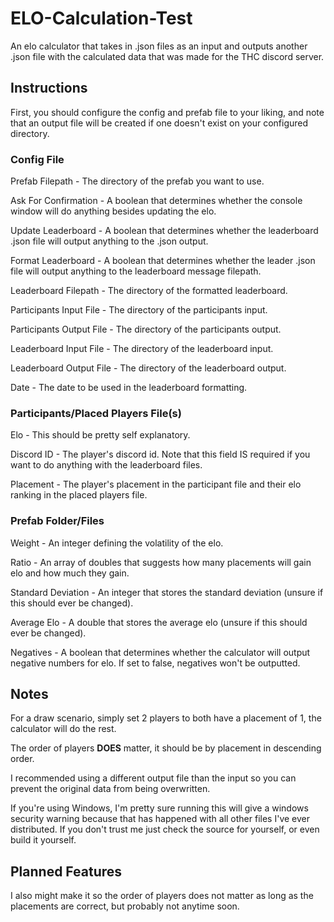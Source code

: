 # ELO-Calculation-Test

An elo calculator that takes in .json files as an input and outputs another .json file with the calculated data that was made for the THC discord server.

## Instructions

First, you should configure the config and prefab file to your liking, and note that an output file will be created if one doesn't exist on your configured directory.

### Config File

Prefab Filepath - The directory of the prefab you want to use.

Ask For Confirmation - A boolean that determines whether the console window will do anything besides updating the elo.

Update Leaderboard - A boolean that determines whether the leaderboard .json file will output anything to the .json output.

Format Leaderboard - A boolean that determines whether the leader .json file will output anything to the leaderboard message filepath.

Leaderboard Filepath - The directory of the formatted leaderboard.

Participants Input File - The directory of the participants input.

Participants Output File - The directory of the participants output.

Leaderboard Input File - The directory of the leaderboard input.

Leaderboard Output File - The directory of the leaderboard output.

Date - The date to be used in the leaderboard formatting.

### Participants/Placed Players File(s)

Elo - This should be pretty self explanatory.

Discord ID - The player's discord id. Note that this field IS required if you want to do anything with the leaderboard files.

Placement - The player's placement in the participant file and their elo ranking in the placed players file.

### Prefab Folder/Files

Weight - An integer defining the volatility of the elo.

Ratio - An array of doubles that suggests how many placements will gain elo and how much they gain.

Standard Deviation - An integer that stores the standard deviation (unsure if this should ever be changed).

Average Elo - A double that stores the average elo (unsure if this should ever be changed).

Negatives - A boolean that determines whether the calculator will output negative numbers for elo. If set to false, negatives won't be outputted.

## Notes

For a draw scenario, simply set 2 players to both have a placement of 1, the calculator will do the rest.

The order of players **DOES** matter, it should be by placement in descending order.

I recommended using a different output file than the input so you can prevent the original data from being overwritten.

If you're using Windows, I'm pretty sure running this will give a windows security warning because that has happened with all other files I've ever distributed. If you don't trust me just check the source for yourself, or even build it yourself.

## Planned Features

I also might make it so the order of players does not matter as long as the placements are correct, but probably not anytime soon.
